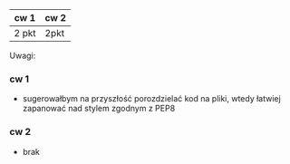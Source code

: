 | cw 1 | cw 2 |
|---|---|
|2 pkt|2pkt|

Uwagi:

### cw 1

* sugerowałbym na przyszłość porozdzielać kod na pliki, wtedy łatwiej zapanować nad stylem zgodnym z PEP8

### cw 2

* brak
